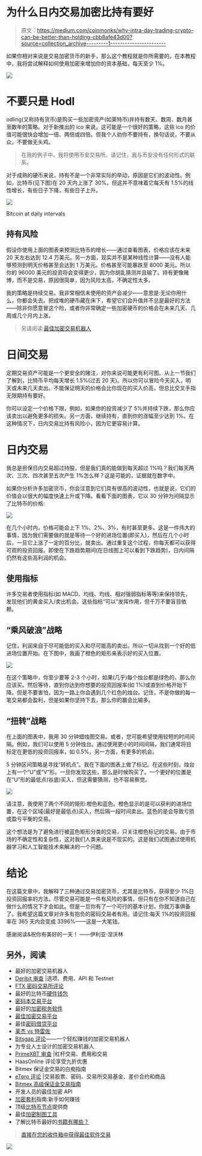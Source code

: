 # 为什么日内交易加密比持有要好

> 原文：<https://medium.com/coinmonks/why-intra-day-trading-crypto-can-be-better-than-holding-cbb8afe43d00?source=collection_archive---------1----------------------->

如果你相对来说是交易加密货币的新手，那么这个教程就是你所需要的。在本教程中，我将尝试解释如何使用加密来增加你的资本基础，每天至少 1%。

![](img/a3a34f50d272148de5fdbc5875d76885.png)

# 不要只是 Hodl

odling(又称持有货币)是购买一些加密资产(如莱特币)并持有数天、数周、数月甚至数年的策略。对于新推出的 ico 来说，这可能是一个很好的策略，这些 ico 的价值可能很快会增加一倍、两倍或四倍。但我个人劝你不要持有，换句话说，不要从众，不要做无头鸡。

> 在我的例子中，我将使用币安交易所。请记住，我与币安没有任何形式的联系。

对于成熟的硬币来说，持有不是一个非常实际的举动，原因是它们的波动性。例如，比特币(见下图)在 20 天内上涨了 30%。但这并不意味着它每天有 1.5%的线性增长，有些日子下降，有些日子上升。

![](img/11eb6cff12da2804d415ba8fa28d3760.png)

Bitcoin at daily intervals

## 持有风险

假设你使用上面的图表来预测比特币的增长——通过查看图表，价格应该在未来 20 天左右达到 12.4 万美元。另一方面，现实并不是某种线性计算——没有人能够预测到明天价格甚至会达到 1 万美元。价格甚至可能暴跌至 8000 美元。所以你的 96000 美元的投资将会变得更少，因为你胡乱猜测并且输了。持有更像赌博，而不是交易，原因很简单，因为风险太高，不确定性太多。

我的策略是持续交易。我非常相信未使用的资产会减少——意思是:无论你用什么，你都会失去。把成堆的硬币藏在床下，希望它们会升值并不总是最好的方法——除非你愿意冒这个险，或者你非常确定一些加密硬币的价格会在未来几天、几周或几个月内上涨。

> 另请阅读:[最佳加密交易机器人](/coinmonks/crypto-trading-bot-c2ffce8acb2a)

# 日间交易

定期交易资产可能是一个更安全的赌注，对你来说可能更有利可图。从上一节我们了解到，比特币平均每天增长 1.5%(过去 20 天)。所以你可以冒险今天买入，明天或未来几天卖出。不能保证明天的价格会比你现在的买入价高，但总比交叉手指无限期持有要好。

你可以设定一个价格下限，例如，如果你的投资减少了 5%并持续下跌，那么你应该卖出以避免更多的损失。另一方面，继续持有，直到你的涨幅至少达到 1%。在这种情况下，日内交易比持有风险小，因为它更容易计算。

# 日内交易

我总是担保日内交易超过持股，但是我们真的能做到每天超过 1%吗？我们每天两次、三次、四次甚至五次产生 1%怎么样？这是可能的，证据就在数字中。

如果你分析许多加密货币，你会注意到它们具有很高的波动性，也就是说，它们的价值会以很大的幅度快速上升或下降。看看下面的图表，它以 30 分钟为间隔显示了比特币的价格:

![](img/a94e29eff852b5980ca4bdcb2d694087.png)

在几个小时内，价格可能会上下 1%、2%、3%，有时甚至更多。这是一件伟大的事情，因为我们需要做的就是等待一个好的进场位置(即买入)，然后在几个小时后，一旦它上涨了一定的百分比，就卖出。通过重复这个过程，你每天都可以获得可观的投资回报。即使在下跌趋势期间(在日线图上可以看到下跌趋势)，日内间隔仍然有这些高利润的机会。

## 使用指标

许多交易者使用指标(如 MACD、均线、均线、相对强弱指标等等)来保持领先，发现他们的黄金买入/卖出机会。这些指标“可以”发挥作用，但千万不要盲目依赖。

## “乘风破浪”战略

记住，利润来自于尽可能低的买入和尽可能高的卖出。所以一切从找到一个好的低进场位置开始。在下图中，我画了橙色的矩形来表示好的买入位置。

![](img/ce9b056397b6eba7a67c4662309ba8ad.png)

在这个策略中，你至少要等 2-3 个小时，如果(几乎)每个烛台都是绿色的，那么你应该买。然后等待，直到你达到你想要的投资回报率(如 1%)或直到价格开始下降。但是不要害怕，因为一路上你会遇到几个红色的烛台。记住，不是你做的每一笔交易都会盈利，但是如果你坚持下去，那么你的赢会比输多。

## “扭转”战略

在上面的图表中，我用 30 分钟蜡烛图交易。或者，您可能希望使用较短的时间间隔。例如，我们可以使用 5 分钟烛台。通过使用更小的时间间隔，我们通常将目标定在更低的投资回报率，如 0.5%，另一方面，有更多的机会。

5 分钟区间策略是寻找“转机点”。我在下面的图表上做了标记。在这些时刻，烛台上有一个“U”或“V”形。一旦你发现这些，那么是时候购买了。一个更好的位置是在“U”形的最低点(谷底)买入，但这需要猜测，也不容易察觉。

![](img/fbd6b0adbe2a37fe27bc8a2883689737.png)

请注意，我使用了两个不同的矩形:橙色和蓝色。橙色显示的是可以获利的进场位置，在这个区域(最好是最低点)买入，然后隔一段时间卖出。蓝色的是会导致亏损或盈亏平衡的交易。

这个想法是为了避免进行被蓝色矩形分类的交易，只关注橙色标记的交易。由于市场的不确定性和复杂性，这对我们人类来说是不现实的。这是我们试图通过使用机器学习和人工智能技术来解决的一个问题。

# 结论

在这篇文章中，我解释了三种通过交易加密货币，尤其是比特币，获得至少 1%日投资回报率的方法。尽管交易可能是一件有风险的事情，但只有在你不知道自己在做什么的情况下才会如此。但是一旦你有了一个可行的基本计划，你就万事俱备了。我希望这篇文章对许多有抱负的密码交易者有用。请记住:每天 1%的投资回报率在 365 天内会变成 3396%——这是一大笔钱。

感谢阅读&祝你有美好的一天！
——伊利亚·涅沃林

## 另外，阅读

*   最好的加密交易机器人
*   [Deribit 审查](/coinmonks/deribit-review-options-fees-apis-and-testnet-2ca16c4bbdb2) |选项、费用、API 和 Testnet
*   [FTX 密码交易所评论](/coinmonks/ftx-crypto-exchange-review-53664ac1198f)
*   最好的比特币[硬件钱包](/coinmonks/the-best-cryptocurrency-hardware-wallets-of-2020-e28b1c124069?source=friends_link&sk=324dd9ff8556ab578d71e7ad7658ad7c)
*   [密码本交易平台](/coinmonks/top-10-crypto-copy-trading-platforms-for-beginners-d0c37c7d698c)
*   最好的[加密税务软件](/coinmonks/best-crypto-tax-tool-for-my-money-72d4b430816b)
*   [最佳加密交易平台](/coinmonks/the-best-crypto-trading-platforms-in-2020-the-definitive-guide-updated-c72f8b874555)
*   最佳[密码借贷平台](/coinmonks/top-5-crypto-lending-platforms-in-2020-that-you-need-to-know-a1b675cec3fa)
*   [莱杰 vs 特雷佐](/coinmonks/ledger-vs-trezor-best-hardware-wallet-to-secure-cryptocurrency-22c7a3fd391e)
*   [Bitsgap 评论](/coinmonks/bitsgap-review-a-crypto-trading-bot-that-makes-easy-money-a5d88a336df2)——一个轻松赚钱的加密交易机器人
*   为专业人士设计的加密交易机器人
*   [PrimeXBT 审查](/coinmonks/primexbt-review-88e0815be858) |杠杆交易、费用和交易
*   HaasOnline 评论享受九折优惠
*   Bitmex 保证金交易的白痴指南
*   [eToro 评论](/coinmonks/etoro-review-78807ddeb33c) |交易股票、密码、交易所交易基金、差价合约和商品
*   [Bitmex 高级保证金交易指南](/coinmonks/bitmex-advanced-margin-trading-guide-2270c195ce25?source=friends_link&sk=1d986cca731f5084b9a2db4a4bc4a7ad)
*   开发人员的最佳加密 API
*   [加密套利](/coinmonks/crypto-arbitrage-guide-how-to-make-money-as-a-beginner-62bfe5c868f6)指南:新手如何赚钱
*   顶级[比特币节点](https://blog.coincodecap.com/bitcoin-node-solutions)提供商
*   最佳[加密制图工具](/coinmonks/what-are-the-best-charting-platforms-for-cryptocurrency-trading-85aade584d80)
*   了解比特币最好的[书籍有哪些？](/coinmonks/what-are-the-best-books-to-learn-bitcoin-409aeb9aff4b)

> [直接在您的收件箱中获得最佳软件交易](https://coincodecap.com?utm_source=coinmonks)

[![](img/160ce73bd06d46c2250251e7d5969f9d.png)](https://coincodecap.com?utm_source=coinmonks)